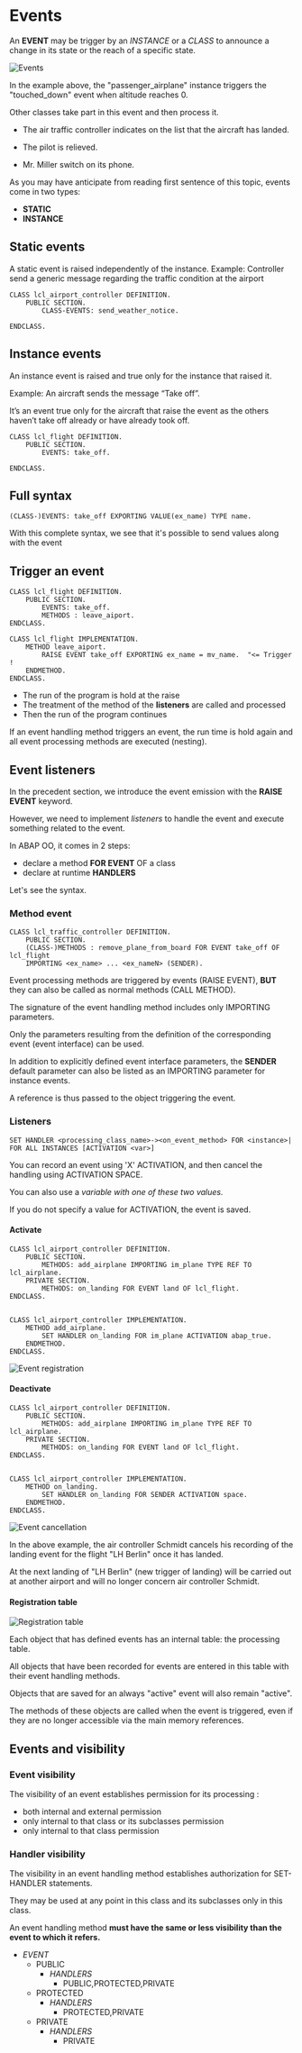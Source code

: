 # Events

An **EVENT** may be trigger by an *INSTANCE* or a *CLASS* to announce a change in its state or the reach of a specific state.

![Events](../img/events.png)

In the example above, the "passenger_airplane" instance triggers the "touched_down" event when altitude reaches 0.

Other classes take part in this event and then process it. 

- The air traffic controller indicates on the list that the aircraft has landed.

- The pilot is relieved.

- Mr. Miller switch on its phone.

As you may have anticipate from reading first sentence of this topic, events come in two types:
- **STATIC**
- **INSTANCE**

## Static events

A static event is raised independently of the instance.
Example: Controller send a generic message regarding the traffic condition at the airport

```
CLASS lcl_airport_controller DEFINITION.
	PUBLIC SECTION.
		CLASS-EVENTS: send_weather_notice.

ENDCLASS.
```

## Instance events

An instance event is raised and true only for the instance that raised it.

Example: An aircraft sends the message “Take off”. 

It’s an event true only for the aircraft that raise the event as the others haven’t take off already or have already took off.

```
CLASS lcl_flight DEFINITION.
	PUBLIC SECTION.	
		EVENTS: take_off.
	
ENDCLASS.
```

## Full syntax
```
(CLASS-)EVENTS: take_off EXPORTING VALUE(ex_name) TYPE name.
```
With this complete syntax, we see that it's possible to send values along with the event


## Trigger an event

```
CLASS lcl_flight DEFINITION.
	PUBLIC SECTION.	
		EVENTS: take_off.
		METHODS : leave_aiport.
ENDCLASS.

CLASS lcl_flight IMPLEMENTATION.
	METHOD leave_aiport.
		RAISE EVENT take_off EXPORTING ex_name = mv_name.  "<= Trigger !
	ENDMETHOD.
ENDCLASS.
```

- The run of the program is hold at the raise
- The treatment of the method of the **listeners** are called and processed
- Then the run of the program continues

If an event handling method triggers an event, the run time is hold again and all event processing methods are executed (nesting).

## Event listeners

In the precedent section, we introduce the event emission with the **RAISE EVENT** keyword.

However, we need to implement _listeners_ to handle the event and execute something related to the event.

In ABAP OO, it comes in 2 steps:
- declare a method **FOR EVENT** OF a class
- declare at runtime **HANDLERS**

Let's see the syntax.

### Method event

```
CLASS lcl_traffic_controller DEFINITION.
	PUBLIC SECTION.
	(CLASS-)METHODS : remove_plane_from_board FOR EVENT take_off OF lcl_flight 
	IMPORTING <ex_name> ... <ex_nameN> (SENDER).
```

Event processing methods are triggered by events (RAISE EVENT), **BUT** they can also be called as normal methods (CALL METHOD).

The signature of the event handling method includes only IMPORTING parameters. 

Only the parameters resulting from the definition of the corresponding event (event interface) can be used. 

In addition to explicitly defined event interface parameters, the **SENDER** default parameter can also be listed as an IMPORTING parameter for instance events. 

A reference is thus passed to the object triggering the event.

### Listeners

```
SET HANDLER <processing_class_name>-><on_event_method> FOR <instance>| FOR ALL INSTANCES [ACTIVATION <var>]
```

You can record an event using 'X' ACTIVATION, and then cancel the handling using ACTIVATION SPACE. 

You can also use a <var> variable with one of these two values. 

If you do not specify a value for ACTIVATION, the event is saved.

#### Activate

```
CLASS lcl_airport_controller DEFINITION.
	PUBLIC SECTION.
		METHODS: add_airplane IMPORTING im_plane TYPE REF TO lcl_airplane.
	PRIVATE SECTION.
		METHODS: on_landing FOR EVENT land OF lcl_flight.
ENDCLASS.


CLASS lcl_airport_controller IMPLEMENTATION.
	METHOD add_airplane.
		SET HANDLER on_landing FOR im_plane ACTIVATION abap_true.
	ENDMETHOD.
ENDCLASS.

```
![Event registration](../img/event_registration.png)

#### Deactivate


```
CLASS lcl_airport_controller DEFINITION.
	PUBLIC SECTION.
		METHODS: add_airplane IMPORTING im_plane TYPE REF TO lcl_airplane.
	PRIVATE SECTION.
		METHODS: on_landing FOR EVENT land OF lcl_flight.
ENDCLASS.


CLASS lcl_airport_controller IMPLEMENTATION.
	METHOD on_landing.
		SET HANDLER on_landing FOR SENDER ACTIVATION space.
	ENDMETHOD.
ENDCLASS.

```

![Event cancellation](../img/event_cancellation.png)

In the above example, the air controller Schmidt cancels his recording of the landing event for the flight "LH Berlin" once it has landed.

At the next landing of "LH Berlin" (new trigger of landing) will be carried out at another airport and will no longer concern air controller Schmidt.

#### Registration table

![Registration table](../img/registration_table.png)

Each object that has defined events has an internal table: the processing table. 

All objects that have been recorded for events are entered in this table with their event handling methods.

Objects that are saved for an always "active" event will also remain "active". 

The methods of these objects are called when the event is triggered, even if they are no longer accessible via the main memory references.

## Events and visibility

### Event visibility
The visibility of an event establishes permission for its processing :
- both internal and external permission
- only internal to that class or its subclasses permission
- only internal to that class permission

### Handler visibility
The visibility in an event handling method establishes authorization for SET-HANDLER statements. 

They may be used at any point in this class and its subclasses only in this class.

An event handling method **must have the same or less visibility than the event to which it refers.**

- _EVENT_
	- PUBLIC
		- _HANDLERS_
			- PUBLIC,PROTECTED,PRIVATE
	- PROTECTED
		- _HANDLERS_
			- PROTECTED,PRIVATE
	- PRIVATE
		- _HANDLERS_
			- PRIVATE
